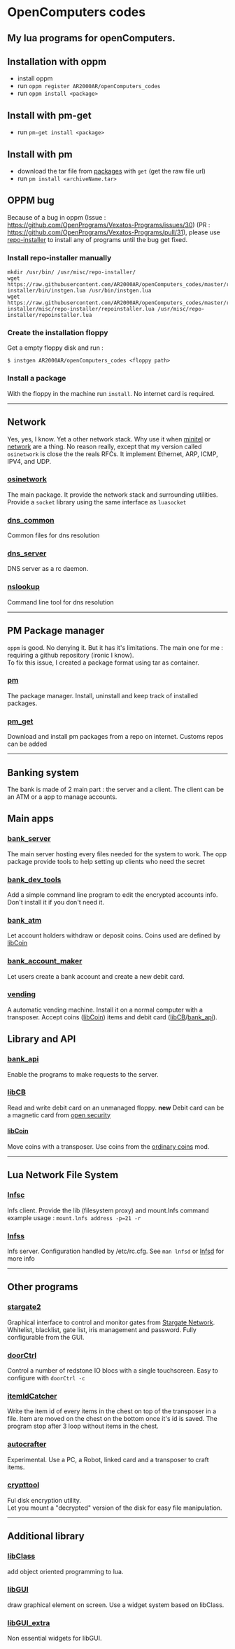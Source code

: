 # OpenComputers codes
My lua programs for openComputers.
---
## Installation with oppm
- install oppm
- run `oppm register AR2000AR/openComputers_codes`
- run `oppm install <package>`
## Install with pm-get
- run `pm-get install <package>`
## Install with pm
- download the tar file from [packages](packages/) with `get` (get the raw file url)
- run `pm install <archiveName.tar>`
## OPPM bug
Because of a bug in oppm (Issue : https://github.com/OpenPrograms/Vexatos-Programs/issues/30) (PR : https://github.com/OpenPrograms/Vexatos-Programs/pull/31), please use [repo-installer](repo-installer/) to install any of programs until the bug get fixed.
### Install repo-installer manually
```
mkdir /usr/bin/ /usr/misc/repo-installer/
wget https://raw.githubusercontent.com/AR2000AR/openComputers_codes/master/repo-installer/bin/instgen.lua /usr/bin/instgen.lua
wget https://raw.githubusercontent.com/AR2000AR/openComputers_codes/master/repo-installer/misc/repo-installer/repoinstaller.lua /usr/misc/repo-installer/repoinstaller.lua
```
### Create the installation floppy
Get a empty floppy disk and run :
```
$ instgen AR2000AR/openComputers_codes <floppy path>
```
### Install a package
With the floppy in the machine run `install`. No internet card is required.

---
## Network
Yes, yes, I know. Yet a other network stack. Why use it when [minitel](https://github.com/ShadowKatStudios/OC-Minitel/tree/master/) or [network](https://github.com/OpenPrograms/Magik6k-Programs/tree/master/network) are a thing. No reason really, except that my version called `osinetwork` is close the the reals RFCs. It implement Ethernet, ARP, ICMP, IPV4, and UDP.

### [osinetwork](network/)
The main package. It provide the network stack and surrounding utilities. Provide a `socket` library using the same interface as `luasocket`

### [dns_common](dns_common/)
Common files for dns resolution

### [dns_server](dns_server/)
DNS server as a rc daemon.

### [nslookup](nslookup/)
Command line tool for dns resolution

---
## PM Package manager
`oppm` is good. No denying it. But it has it's limitations. The main one for me : requiring a github repository (ironic I know).\
To fix this issue, I created a package format using tar as container.

### [pm](pm/)
The package manager. Install, uninstall and keep track of installed packages.

### [pm_get](pm_get/)
Download and install pm packages from a repo on internet. Customs repos can be added

---
## Banking system
The bank is made of 2 main part : the server and a client. The client can be an ATM or a app to manage accounts.

## Main apps
### [bank_server](bank_server/)
The main server hosting every files needed for the system to work.
The opp package provide tools to help setting up clients who need the secret

### [bank_dev_tools](bank_dev_tools/)
Add a simple command line program to edit the encrypted accounts info. Don't install it if you don't need it.

### [bank_atm](bank_atm/)
Let account holders withdraw or deposit coins. Coins used are defined by [libCoin](libCoin)

### [bank_account_maker](account_maker/)
Let users create a bank account and create a new debit card.

### [vending](vending/)
A automatic vending machine. Install it on a normal computer with a transposer. Accept coins ([libCoin](libCoin)) items and debit card ([libCB](libCB)/[bank_api](bank_api)).


## Library and API

### [bank_api](bank_api/)
Enable the programs to make requests to the server.

### [libCB](libCB/)
Read and write debit card on an unmanaged floppy.
**new** Debit card can be a magnetic card from [open security](https://www.curseforge.com/minecraft/mc-mods/opensecurity)

#### [libCoin](libCoin/)
Move coins with a transposer. Use coins from the [ordinary coins](https://www.curseforge.com/minecraft/mc-mods/ordinary-coins) mod.  

---
## Lua Network File System

### [lnfsc](lnfs/)
lnfs client. Provide the lib (filesystem proxy) and mount.lnfs command
example usage : `mount.lnfs address -p=21 -r`

### [lnfss](lnfs/)
lnfs server. Configuration handled by /etc/rc.cfg. See `man lnfsd` or [lnfsd](lnfs/lnfsd) for more info

---
## Other programs

### [stargate2](stargate_ctl2/)
Graphical interface to control and monitor gates from [Stargate Network](https://www.curseforge.com/minecraft/mc-mods/stargate-network). Whitelist, blacklist, gate list, iris management and password. Fully configurable from the GUI.

### [doorCtrl](doorCtrl/)
Control a number of redstone IO blocs with a single touchscreen. Easy to configure with `doorCtrl -c`

### [itemIdCatcher](itemIdCatcher/)
Write the item id of every items in the chest on top of the transposer in a file. Item are moved on the chest on the bottom once it's id is saved. The program stop after 3 loop without items in the chest.

### [autocrafter](autocrafter/)
Experimental. Use a PC, a Robot, linked card and a transposer to craft items.

### [crypttool](crypttool/)
Ful disk encryption utility.  
Let you mount a "decrypted" version of the disk for easy file manipulation.

---
## Additional library

### [libClass](libClass/)
add object oriented programming to lua.

### [libGUI](libGUI/)
draw graphical element on screen. Use a widget system based on libClass.

### [libGUI_extra](libGUI-extra/)
Non essential widgets for libGUI.
